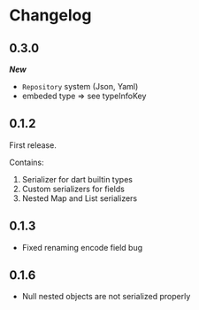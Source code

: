 # Changelog

## 0.3.0

***New***

- `Repository` system (Json, Yaml)
- embeded type => see typeInfoKey

## 0.1.2

First release.

Contains:

1. Serializer for dart builtin types
2. Custom serializers for fields
3. Nested Map and List serializers

## 0.1.3

- Fixed renaming encode field bug

## 0.1.6

- Null nested objects are not serialized properly
